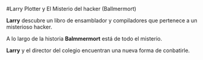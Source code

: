 #Larry Plotter y El Misterio del hacker (Ballmermort)

**Larry** descubre un libro de ensamblador y compiladores que pertenece a un misterioso 
hacker.

A lo largo de la historia **Balmmermort** está de todo el misterio.

**Larry** y el director del colegio encuentran una nueva forma de conbatirle.
